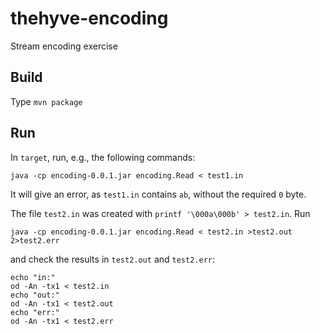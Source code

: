 thehyve-encoding
================

Stream encoding exercise

Build
---------------
Type `mvn package`

Run
---------------
In `target`, run, e.g., the following commands:

```
java -cp encoding-0.0.1.jar encoding.Read < test1.in
```
It will give an error, as `test1.in` contains `ab`, without the required `0` byte.

The file `test2.in` was created with `printf '\000a\000b' > test2.in`. Run
```
java -cp encoding-0.0.1.jar encoding.Read < test2.in >test2.out 2>test2.err
```
and check the results in `test2.out` and `test2.err`:
```
echo "in:"
od -An -tx1 < test2.in
echo "out:"
od -An -tx1 < test2.out
echo "err:"
od -An -tx1 < test2.err
```
